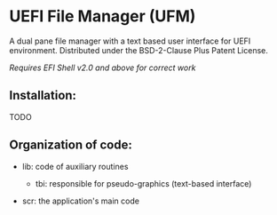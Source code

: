 # UEFI File Manager (UFM)
A dual pane file manager with a text based user interface for UEFI environment. Distributed under the BSD-2-Clause Plus Patent License.

_Requires EFI Shell v2.0 and above for correct work_

## Installation:
TODO

## Organization of code:

* lib: code of auxiliary routines
	* tbi: responsible for pseudo-graphics (text-based interface)

* scr: the application's main code
